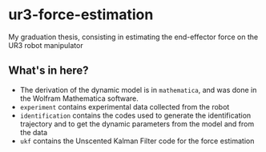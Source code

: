 # ur3-force-estimation
My graduation thesis, consisting in estimating the end-effector force on the UR3 robot manipulator

## What's in here?
* The derivation of the dynamic model is in `mathematica`, and was done in the Wolfram Mathematica software.
* `experiment` contains experimental data collected from the robot
* `identification` contains the codes used to generate the identification trajectory and to get the dynamic parameters from the model and from the data
* `ukf` contains the Unscented Kalman Filter code for the force estimation
